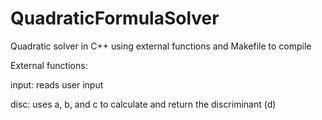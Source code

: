 # QuadraticFormulaSolver
 Quadratic solver in C++ using external functions and Makefile to compile

 External functions:

 input: reads user input
 
 disc: uses a, b, and c to calculate and return the discriminant (d)
